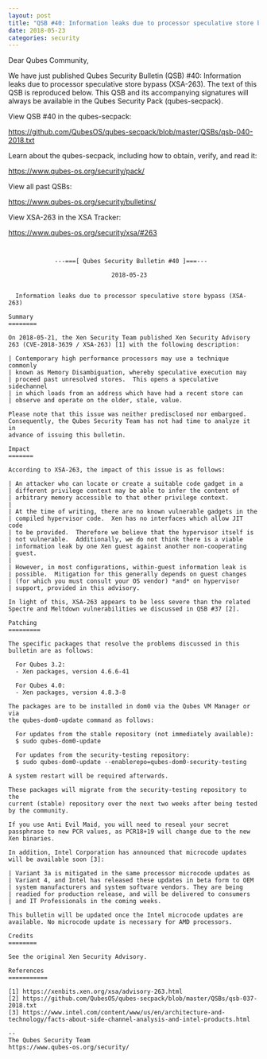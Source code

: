 ```yaml
---
layout: post
title: "QSB #40: Information leaks due to processor speculative store bypass (XSA-263)"
date: 2018-05-23
categories: security
---
```


Dear Qubes Community,

We have just published Qubes Security Bulletin (QSB) #40: Information
leaks due to processor speculative store bypass (XSA-263). The text of
this QSB is reproduced below. This QSB and its accompanying signatures
will always be available in the Qubes Security Pack (qubes-secpack).

View QSB #40 in the qubes-secpack:

<https://github.com/QubesOS/qubes-secpack/blob/master/QSBs/qsb-040-2018.txt>

Learn about the qubes-secpack, including how to obtain, verify, and
read it:

<https://www.qubes-os.org/security/pack/>

View all past QSBs:

<https://www.qubes-os.org/security/bulletins/>

View XSA-263 in the XSA Tracker:

<https://www.qubes-os.org/security/xsa/#263>

```


             ---===[ Qubes Security Bulletin #40 ]===---

                             2018-05-23


  Information leaks due to processor speculative store bypass (XSA-263)

Summary
========

On 2018-05-21, the Xen Security Team published Xen Security Advisory
263 (CVE-2018-3639 / XSA-263) [1] with the following description:

| Contemporary high performance processors may use a technique commonly
| known as Memory Disambiguation, whereby speculative execution may
| proceed past unresolved stores.  This opens a speculative sidechannel
| in which loads from an address which have had a recent store can
| observe and operate on the older, stale, value.

Please note that this issue was neither predisclosed nor embargoed.
Consequently, the Qubes Security Team has not had time to analyze it in
advance of issuing this bulletin.

Impact
=======

According to XSA-263, the impact of this issue is as follows:

| An attacker who can locate or create a suitable code gadget in a
| different privilege context may be able to infer the content of
| arbitrary memory accessible to that other privilege context.
| 
| At the time of writing, there are no known vulnerable gadgets in the
| compiled hypervisor code.  Xen has no interfaces which allow JIT code
| to be provided.  Therefore we believe that the hypervisor itself is
| not vulnerable.  Additionally, we do not think there is a viable
| information leak by one Xen guest against another non-cooperating
| guest.
| 
| However, in most configurations, within-guest information leak is
| possible.  Mitigation for this generally depends on guest changes
| (for which you must consult your OS vendor) *and* on hypervisor
| support, provided in this advisory.

In light of this, XSA-263 appears to be less severe than the related
Spectre and Meltdown vulnerabilities we discussed in QSB #37 [2].

Patching
=========

The specific packages that resolve the problems discussed in this
bulletin are as follows:

  For Qubes 3.2:
  - Xen packages, version 4.6.6-41

  For Qubes 4.0:
  - Xen packages, version 4.8.3-8

The packages are to be installed in dom0 via the Qubes VM Manager or via
the qubes-dom0-update command as follows:

  For updates from the stable repository (not immediately available):
  $ sudo qubes-dom0-update

  For updates from the security-testing repository:
  $ sudo qubes-dom0-update --enablerepo=qubes-dom0-security-testing

A system restart will be required afterwards.

These packages will migrate from the security-testing repository to the
current (stable) repository over the next two weeks after being tested
by the community.

If you use Anti Evil Maid, you will need to reseal your secret
passphrase to new PCR values, as PCR18+19 will change due to the new
Xen binaries.

In addition, Intel Corporation has announced that microcode updates
will be available soon [3]:

| Variant 3a is mitigated in the same processor microcode updates as
| Variant 4, and Intel has released these updates in beta form to OEM
| system manufacturers and system software vendors. They are being
| readied for production release, and will be delivered to consumers
| and IT Professionals in the coming weeks.

This bulletin will be updated once the Intel microcode updates are
available. No microcode update is necessary for AMD processors.

Credits
========

See the original Xen Security Advisory.

References
===========

[1] https://xenbits.xen.org/xsa/advisory-263.html
[2] https://github.com/QubesOS/qubes-secpack/blob/master/QSBs/qsb-037-2018.txt
[3] https://www.intel.com/content/www/us/en/architecture-and-technology/facts-about-side-channel-analysis-and-intel-products.html

--
The Qubes Security Team
https://www.qubes-os.org/security/
```

